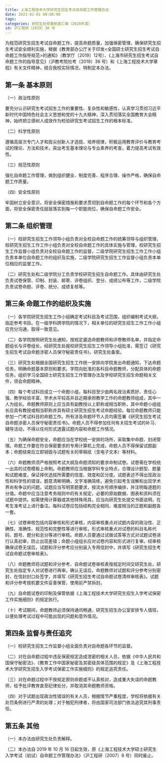```yaml
---
title: 上海工程技术大学研究生招生考试自命题工作管理办法
date: 2021-02-01 00:00:00
tags: 
categories: 研究生处规章制度汇编（2020年度）
id: 沪工程研〔2019〕30 号
---
```


为规范研究生招生考试自命题工作，提高命题质量，加强保密管理，确保研究生招生考试安全顺利实施，根据《教育部办公厅关于印发<全国硕士研究生招生考试自命题工作指导规范>的通知》（教学厅〔2019〕12号）、《上海市研究生招生考试自命题工作的指导意见》（沪教考院社考〔2019〕36 号）和《上海工程技术大学章程》有关文件精神，结合我校实际情况，特制定本办法。

##  第一条 基本原则

（一）政治性原则

要充分认识研究生考试招生工作的重要性、复杂性和敏感性，认真学习贯彻习近平新时代中国特色社会主义思想和党的十九大精神，深入贯彻落实全国教育大会精神，始终把立德树人成效作为检验研究生考试招生工作的根本标准。

（二）科学性原则

遵循高层次专门人才和拔尖创新人才选拔、培养规律，积极运用教育评价与教育考试的理论、方法和技术，突出考生基本理论与专业素养的考查，着力提高考试有效性。

（三）规范性原则

强化自命题工作管理，做到组织健全、制度完善、程序合理、操作严格，确保自命题工作质量。

（四）安全性原则

牢固树立安全意识，将安全保密措施和要求贯彻到自命题工作的每个环节和各个方面，将安全保密责任层层落实到每一个职能岗位，确保自命题工作安全。

## 第二条 组织管理

（一）校研究生招生工作领导小组负责对全校自命题工作的统筹领导与组织管理，校研究生招生工作工作小组负责对全校自命题工作的具体实施与管理，校研究生招生工作监督小组负责对全校自命题工作的监督。二级学院研究生招生工作工作小组负责本单位自命题工作的组织及实施，二级学院研究生招生工作监督小组负责本单位相应的监督工作。

（二）研究生处和二级学院分工负责学校研究生招生自命题工作。具体由研究生处负责试卷保管、印制、封装、邮寄、评卷组织、登分、成绩公布等工作，二级学院负责试卷命题、评卷、统分、成绩复核等。

## 第三条 命题工作的组织及实施

（一）各学院研究生招生工作小组确定考试科目及考试范围，组织编制考试大纲，指定参考书目。在一级学科跨学院的情况下，相关单位的研究生招生工作工作小组应充分沟通，取得一致意见。

（二）各学院按照研究生处通知，按规定遴选命题教师和评卷教师名单，并指定命题组长与评卷组长，经研究生处报校研究生招生工作领导小组批准，需签订《研究生招生考试自命题涉密人员保守秘密责任书》，研究生处备案。

（三）研究生处根据全国研究生招生工作统一安排向学院发出命题通知，下达命题任务，明确命题基本原则和要求。学院向批准的各科目命题教师，分配具体的命题任务，组织学习全国硕士研究生招生工作管理办法及学校研究生招生命题相关文件，领会命题精神。

（四）每个考试科目成立一个命题小组，每科目至少由两名政治素质好、责任心强、教学经验丰富、学术水平较高并且近期承担教学工作的命题教师组成，其中一人为组长。命题教师原则上应当具有副教授以上职称或相当职称，其中命题小组组长应具有教授或相当职称并具有硕士研究生招生考试命题经验。每位命题教师只能参加一门考试科目的命题工作。所有涉及命题环节人员均需签署《研究生招生考试自命题涉密人员保守秘密责任书》。命题人员不得参加任何有关招生考试的补习、辅导活动，不得以任何形式透露试题内容和命题工作情况。

（五）为确保命题安全，命题应当在学校统一安排的场所，采取集中命题、封闭管理。命题工作要在符合保密要求的专用计算机上完成，命题人员不得保留试题副本；命题结束后立即销毁与试题有关的草稿纸（含电子文本）等材料。

（六）命题教师须严格按照考试大纲及命题须知的要求命制试卷。试卷需在学校统一出具的试卷模板上命制。命题教师应当根据学科专业特点，合理设计题型、题量和试题难度，保证择优选拔所需要的信度、效度和区分度。试题表述不得出现政治性和科学性的错误，题意清晰明确，文字准确简练，避免引起考生误解和出现学术界尚有争议的问题。试题应当写明答题要求，按流水号顺序编排，并注明每道题的分值。命题中应当注意考务规则中的有关规定，必要的原始数据、图表和资料须在试题中提供。如需使用计算器或其他特殊用具，应当向研究生处提交书面说明，在考生准考证上进行备注。每科试卷应包括结构完全相同、难度相当的正题和副题各一套。

（七）试卷审核包括内容审核和形式审核，内容审核重点对试题内容的政治性、正确性、准确性、规范性和完整性等进行审核，形式审核重点对试卷的科目名称代码、题号、题分和总分等进行审核。命题人员要通过试做试答等方式对试题试卷进行认真初审，防止出现差错；命题小组组长应对试卷内容和形式进行复审。经审核确保试卷无误后，试题和评分参考应分别装入专用信封中，并填写《研究生招生考试自命题试卷审核表》。

（八）命题教师将试题和评分参考、自命题试卷审核表按规定时间交研究生处，研究生处指定专人对试卷进行再审。确认无误后，命题教师对试题和评分参考分别密封，在信封封口处签字，并填写《研究生招生考试自命题试卷清样审核表》。试题和评分参考按机要文件妥善保管，使用前严禁拆封。

（九）自命题试卷的印制及保管依据《上海工程技术大学研究生招生入学考试保密工作实施细则》的规定执行。

（十）考试期间，命题教师必须保持通讯畅通，研究生招生办公室安排专人值班，以便处理考试过程中可能出现的问题和意外情况。

## 第四条 监督与责任追究

（一）校研究生招生工作监督小组全面负责对自命题各环节的监督。

（二）对在自命题过程中违反保密规定造成泄密的相关人员，依据《中华人民共和国保守秘密法》、《教育工作中国家秘密及其密级具体范围的规定》及《上海工程技术大学研究生招生入学考试保密工作实施细则》的规定追究责任。

（三）对在命题过程中不按规定原则命题或不认真核对，造成重大失误的命题教师，给予批评教育直至纪律处分，并取消其命题教师资格。

（四）对于试题出现政治性错误的有关人员，根据情节严重程度，学校将依据有关处罚条例进行严肃的处理；对于触犯刑律者，将由国家司法部门依法追究其刑事责任。

## 第五条 其他

（一）本办法由研究生处负责解释。

（二）本办法自 2019 年 10 月 16 日起生效，原《上海工程技术大学硕士研究生入学考试（初试）自命题工作管理办法》（沪工程研〔2007〕6 号）同时废止。
